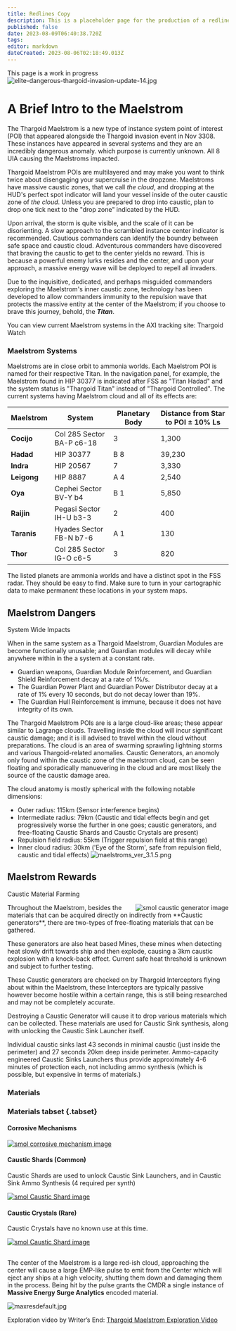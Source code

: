 ```yaml
---
title: Redlines Copy
description: This is a placeholder page for the production of a redline and new text document for delivering to authors for courtesy authorization.
published: false
date: 2023-08-09T06:40:38.720Z
tags: 
editor: markdown
dateCreated: 2023-08-06T02:18:49.013Z
---
```


<rl> This page is a work in progress</rl>
![elite-dangerous-thargoid-invasion-update-14.jpg](/elite-dangerous-thargoid-invasion-update-14.jpg)
# A Brief Intro to the Maelstrom

The Thargoid Maelstrom is a <rl>new type of instance</rl> <nwt>system point of interest (POI)</nwt> that appeared alongside the Thargoid invasion <nwt>event</nwt> in Nov 3308. These instances have appeared in several systems and <nwt>they</nwt> are an incredibly dangerous anomaly. <rl>which purpose is currently unknown. All 8 UIA causing the Maelstroms impacted.</rl>

<nwt>Thargoid Maelstrom POIs are multilayered and may make you want to think twice about disengaging your supercruise in the dropzone. Maelstroms have massive caustic zones, that we call *the cloud*, and dropping at the HUD's perfect spot indicator will land your vessel inside of the outer caustic zone of *the cloud*. Unless you are prepared to drop into caustic, plan to drop one tick next to the "drop zone" indicated by the HUD.

Upon arrival, the storm is quite visible, and the scale of it can be disorienting. A slow approach to the scrambled instance center indicator is recommended. Cautious commanders can identify the boundry between safe space and caustic cloud. Adventurous commanders have discovered that braving the caustic to get to the center yields no reward. This is because a powerful enemy lurks resides and the center, and upon your approach, a massive energy wave will be deployed to repell all invaders.

Due to the inquisitive, dedicated, and perhaps misguided commanders exploring the Maelstrom's inner caustic zone, technology has been developed to allow commanders immunity to the repulsion wave that protects the massive entity at the center of the Maelstrom; if you choose to brave this journey, behold, the</nwt> ***Titan***.

<rl>You can view current Maelstrom systems in the AXI tracking site: Thargoid Watch</rl>
### Maelstrom Systems

  <nwt>Maelstroms are in close orbit to ammonia worlds. Each Maelstrom POI is named for their respective Titan. In the navigation panel, for example, the Maelstrom found in HIP 30377 is indicated after FSS as "Titan Hadad" and the system status is "Thargoid Titan" instead of "Thargoid Controlled". </nwt> <rl>The current systems having Maelstrom cloud and all of its effects are:</rl>

| Maelstrom | System | Planetary Body | Distance from Star to POI ± 10% Ls |
|---|---|---|---|
|**Cocijo**		| Col 285 Sector BA-P c6-18	| 3		| 1,300
|**Hadad**		| HIP 30377									| B 8	| 39,230 
|**Indra**		| HIP 20567 								| 7		| 3,330
|**Leigong**	| HIP 8887									| A 4	| 2,540
|**Oya**			| Cephei Sector BV-Y b4			| B 1	| 5,850
|**Raijin**		| Pegasi Sector IH-U b3-3		| 2		| 400
|**Taranis**	| Hyades Sector FB-N b7-6		| A 1	| 130
|**Thor**			| Col 285 Sector IG-O c6-5	| 3		| 820

<nwt>The listed planets are ammonia worlds and have a distinct spot in the FSS radar. They should be easy to find. Make sure to turn in your cartographic data to make permanent these locations in your system maps.</nwt> 
  

## Maelstrom Dangers

<rl>System Wide Impacts</rl>

When in the same system as a Thargoid Maelstrom, Guardian Modules <rl>are</rl><nwt> become</nwt> functionally unusable<nwt>;</nwt> <rl>and</rl><nwt> Guardian modules</nwt> will decay while anywhere <nwt>within</nwt> <rl>in the</rl><nwt> a</nwt> system at a constant rate.  
- Guardian weapons, Guardian Module Reinforcement, and Guardian Shield Reinforcement decay at a rate of 1%/s.  
- The Guardian Power Plant and Guardian Power Distributor decay at a rate of 1% every 10 seconds, but do not decay lower than 19%.  
- The Guardian Hull Reinforcement is immune, because it does not have integrity of its own.

<rl>The</rl> Thargoid Maelstrom <nwt>POIs are </nwt><rl>is a </rl>large cloud-like area<nwt>s;</nwt> these appear similar to Lagrange clouds. Travel<rl>l</rl>ing inside the cloud will incur significant caustic damage; <rl>and</rl> it is ill advised to travel within the cloud without preparations. The cloud is an area of <rl>swarming</rl><nwt> sprawling</nwt> lightning storms and various Thargoid-related anomalies. Caustic Generators<nwt>, an anomoly only found within the caustic zone of the maelstrom cloud,</nwt> can be seen floating <nwt>and sporadically manuevering</nwt> in the cloud and are most likely the source of the caustic damage area.

<nwt>The cloud anatomy is mostly spherical with the following notable dimensions:</nwt>
- Outer radius: 115km (Sensor interference begins)
- Intermediate radius: 79km (Caustic and tidal effects begin and get progressively worse the further in one goes; caustic generators, <rl>and</rl> free-floating Caustic Shards and Caustic Crystals are present)
- Repulsion field radius: 55km (Trigger repulsion field at this range)
- Inner cloud radius: 30km ('Eye of the Storm', safe from repulsion field, caustic and tidal effects)
![maelstroms_ver_3.1.5.png](/maelstroms_ver_3.1.5.png)

## Maelstrom Rewards
<rl> Caustic Material Farming </rl>

<!--- [![smol gen](/maelstrom_cg_tumb.png)](/img/caustic_generator_2.png) --->
<a href="/img/caustic_generator_2.png">
	<img src ="/img/maelstrom_tn01.png" align = right
       title = "Click for the Full Image" 
       alt = "smol caustic generator image"/>
</a>
Throughout the Maelstrom, besides the materials that can be acquired directly on indirectly from **Caustic generators**, there are two-types of free-floating materials that can be gathered.

These generators are also heat based Mines, these mines when detecting heat slowly drift towards ship and then explode, causing a 3km caustic explosion with a knock-back effect. Current safe heat threshold is unknown and subject to further testing.

These Caustic generators are checked on by Thargoid Interceptors flying about within the Maelstrom, these Interceptors are typically passive however become hostile within a certain range, this is still being researched and may not be completely accurate.

Destroying a Caustic Generator will cause it to drop various materials which can be collected. These materials are used for Caustic Sink synthesis, along with unlocking the Caustic Sink Launcher itself.


<rl>Individual caustic sinks last 43 seconds in minimal caustic (just inside the perimeter) and 27 seconds 20km deep inside perimeter. Ammo-capacity engineered Caustic Sinks Launchers thus provide approximately 4-6 minutes of protection each, not including ammo synthesis (which is possible, but expensive in terms of materials.)</rl>

### Materials 

### Materials tabset {.tabset}

#### **Corrosive Mechanisms**

<a href="/img/corrosive_mechannism_2.png">
	<img src ="/img/maelstrom_tn02.png"
		title = "Click for the Full Image"
		alt = "smol corrosive mechanism image" />
</a>

#### **Caustic Shards (Common)**

Caustic Shards are used to unlock Caustic Sink Launchers, and in Caustic Sink Ammo Synthesis (4 required per synth)

<a href="/img/caustic_shard_1.png">
	<img src ="/img/maelstrom_tn03.png" 
		title = "Click for the Full Image"
		alt = "smol Caustic Shard image" />
</a>

#### **Caustic Crystals (Rare)**

Caustic Crystals have no known use at this time.

<a href="/img/caustic_crystal_2.png">
	<img src ="/img/maelstrom_tn04.png"
		title = "Click for the Full Image"
		alt = "smol Caustic Shard image" />
</a>


## 

The center of the Maelstrom is a large red-ish cloud, approaching the center will cause a large EMP-like pulse to emit from the Center which will eject any ships at a high velocity, shutting them down and damaging them in the process. Being hit by the pulse grants the CMDR a single instance of **Massive Energy Surge Analytics** encoded material.

![maxresdefault.jpg](/maxresdefault.jpg)

Exploration video by Writer’s End: [Thargoid Maelstrom Exploration Video](https://youtu.be/3NqAGO6oX_Q)


